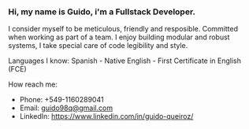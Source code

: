 ### Hi, my name is Guido, i'm a Fullstack Developer.
I consider myself to be meticulous, friendly and resposible. Committed when working as part of a team.
I enjoy building modular and robust systems, I take special care of code legibility and style.

Languages I know:
Spanish - Native
English - First Certificate in English (FCE)

How reach me:
 - Phone: +549-1160289041
 - Email: guido98q@gmail.com
 - LinkedIn: https://www.linkedin.com/in/guido-queiroz/

